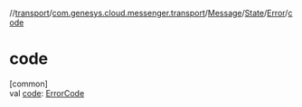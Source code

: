 //[transport](../../../../../index.md)/[com.genesys.cloud.messenger.transport](../../../index.md)/[Message](../../index.md)/[State](../index.md)/[Error](index.md)/[code](code.md)

# code

[common]\
val [code](code.md): [ErrorCode](../../../../com.genesys.cloud.messenger.transport.util/-error-code/index.md)
